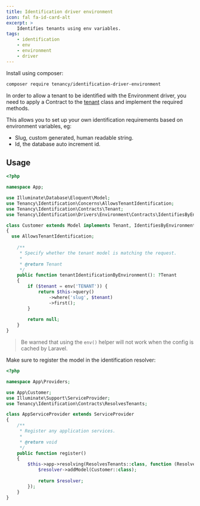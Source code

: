 ```yaml
---
title: Identification driver environment
icon: fal fa-id-card-alt
excerpt: >
    Identifies tenants using env variables.
tags:
    - identification
    - env
    - environment
    - driver
---
```

Install using composer:

```bash
composer require tenancy/identification-driver-environment
```

In order to allow a tenant to be identified with the Environment driver, you
need to apply a Contract to the [tenant](what-is-a-tenant) class and implement the required
methods.

This allows you to set up your own identification requirements based on environment variables, eg:

* Slug, custom generated, human readable string.
* Id, the database auto increment id.

## Usage

```php
<?php

namespace App;

use Illuminate\Database\Eloquent\Model;
use Tenancy\Identification\Concerns\AllowsTenantIdentification;
use Tenancy\Identification\Contracts\Tenant;
use Tenancy\Identification\Drivers\Environment\Contracts\IdentifiesByEnvironment;

class Customer extends Model implements Tenant, IdentifiesByEnvironment
{
  use AllowsTenantIdentification;
  
    /**
     * Specify whether the tenant model is matching the request.
     *
     * @return Tenant
     */
    public function tenantIdentificationByEnvironment(): ?Tenant
    {
        if ($tenant = env('TENANT')) {
            return $this->query()
                ->where('slug', $tenant)
                ->first();
        }
        
        return null;
    }
}
```

> Be warned that using the `env()` helper will not work when the config is cached by Laravel.


Make sure to register the model in the identification resolver:

```php
<?php

namespace App\Providers;

use App\Customer;
use Illuminate\Support\ServiceProvider;
use Tenancy\Identification\Contracts\ResolvesTenants;

class AppServiceProvider extends ServiceProvider
{
    /**
     * Register any application services.
     *
     * @return void
     */
    public function register()
    {
        $this->app->resolving(ResolvesTenants::class, function (ResolvesTenants $resolver) {
            $resolver->addModel(Customer::class);
            
            return $resolver;
        });
    }
}
```
